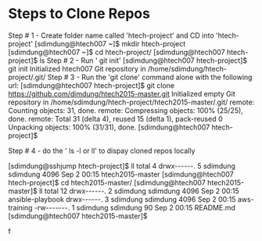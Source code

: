 # Steps to Clone  Repos
Step # 1 - Create folder name called 'htech-project' and CD into 'htech-project'
[sdimdung@htech007 ~]$ mkdir htech-project
[sdimdung@htech007 ~]$ cd htech-project/
[sdimdung@htech007 htech-project]$ ls
Step # 2 - Run ' git init' 
[sdimdung@htech007 htech-project]$ git init
Initialized htech007 Git repository in /home/sdimdung/htech-project/.git/
Step # 3 - Run the 'git clone' command alone with the  following url:
[sdimdung@htech007 htech-project]$ git clone https://github.com/dimdung/htech2015-master.git
Initialized empty Git repository in /home/sdimdung/htech-project/htech2015-master/.git/
remote: Counting objects: 31, done.
remote: Compressing objects: 100% (25/25), done.
remote: Total 31 (delta 4), reused 15 (delta 1), pack-reused 0
Unpacking objects: 100% (31/31), done.
[sdimdung@htech007 htech-project]$ 

Step # 4 - do the ' ls -l or ll' to dispay cloned repos locally 

[sdimdung@sshjump htech-project]$ ll
total 4
drwx------. 5 sdimdung sdimdung 4096 Sep  2 00:15 htech2015-master
[sdimdung@htech007 htech-project]$ cd htech2015-master/
[sdimdung@htech007 htech2015-master]$ ll
total 12
drwx------. 2 sdimdung sdimdung 4096 Sep  2 00:15 ansible-playbook
drwx------. 3 sdimdung sdimdung 4096 Sep  2 00:15 aws-training
-rw-------. 1 sdimdung sdimdung   90 Sep  2 00:15 README.md
[sdimdung@htech007 htech2015-master]$

f
